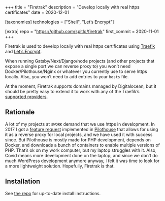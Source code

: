 +++
title = "Firetrak"
description = "Develop locally with real https certificates"
date = 2020-12-01

[taxonomies]
technologies = ["Shell", "Let’s Encrypt"]

[extra]
repo = "https://github.com/spitlo/firetrak"
first_commit = 2020-11-01
+++

Firetrak is used to develop locally with real https certificates using [Traefik](https://traefik.io) and [Let’s Encrypt](https://letsencrypt.org/).

When running Gatsby/Next/Django/node projects (and other projects that expose a single port we can reverse proxy to) you won’t need Docker/Pilothouse/Nginx or whatever you currently use to serve https locally. Also, you won’t need to add entries to your `hosts` file.

At the moment, Firetrak supports domains managed by Digitalocean, but it should be pretty easy to extend it to work with any of the Traefik’s [supported providers](https://doc.traefik.io/traefik/https/acme/#providers).

## Rationale

A lot of my projects at `$WORK` demand that we use https in development. In 2017 I got a [feature request](https://github.com/Pilothouse-App/Pilothouse/issues/93) implemented in [Pilothouse](https://www.pilothouse-app.org/) that allows for using it as a reverse proxy for local projects, and we have used it with success since. But Pilothouse is mostly made for PHP development, depends on Docker, and downloads a bunch of containers to enable multiple versions of PHP. That’s ok on my work computer, but my laptop struggles with it. Also, Covid means more development done on the laptop, and since we don’t do much WordPress development anymore anyway, I felt it was time to look for a more lightweight solution. Hopefully, Firetrak is that.

## Installation

See [the repo](https://github.com/spitlo/firetrak) for up-to-date install instructions.
